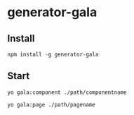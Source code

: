 # generator-gala
## Install
`npm install -g generator-gala`

## Start
`yo gala:component ./path/componentname`

`yo gala:page ./path/pagename`
